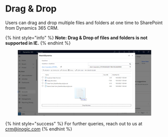 # Drag & Drop

Users can drag and drop multiple files and folders at one time to SharePoint from Dynamics 365 CRM.&#x20;

{% hint style="info" %}
**Note: Drag & Drop of files and folders is not supported in IE.**
{% endhint %}

<figure><img src="../../.gitbook/assets/Drag ad Drop- slide 31.png" alt=""><figcaption></figcaption></figure>

{% hint style="success" %}
For further queries, reach out to us at [crm@inogic.com](mailto:crm@inogic.com)
{% endhint %}

